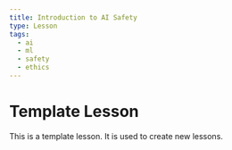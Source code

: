 ```yaml
---
title: Introduction to AI Safety
type: Lesson
tags:
  - ai
  - ml
  - safety
  - ethics
---
```


# Template Lesson

This is a template lesson. It is used to create new lessons.

